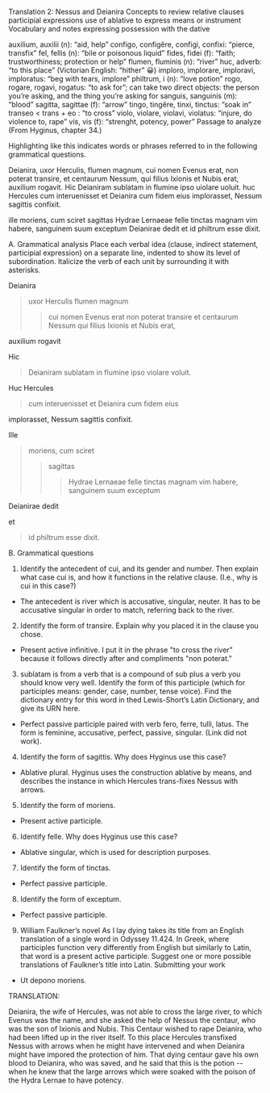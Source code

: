 Translation 2: Nessus and Deianira Concepts to review relative clauses participial expressions use of ablative to express means or instrument Vocabulary and notes expressing possession with the dative

auxilium, auxilii (n): “aid, help” configo, configĕre, configi, confixi: “pierce, transfix” fel, fellis (n): “bile or poisonous liquid” fides, fidei (f): “faith; trustworthiness; protection or help” flumen, fluminis (n): “river” huc, adverb: “to this place” (Victorian English: “hither” 😀) imploro, implorare, imploravi, imploratus: “beg with tears, implore” philtrum, i (n): “love potion” rogo, rogare, rogavi, rogatus: “to ask for”; can take two direct objects: the person you’re asking, and the thing you’re asking for sanguis, sanguinis (m): “blood” sagitta, sagittae (f): “arrow” tingo, tingĕre, tinxi, tinctus: “soak in” transeo < trans + eo : “to cross” violo, violare, violavi, violatus: “injure, do violence to, rape” vis, vis (f): “strenght, potency, power” Passage to analyze (From Hyginus, chapter 34.)

Highlighting like this indicates words or phrases referred to in the following grammatical questions.

Deianira, uxor Herculis, flumen magnum, cui nomen Evenus erat, non poterat transire, et centaurum Nessum, qui filius Ixionis et Nubis erat, auxilium rogavit. Hic Deianiram sublatam in flumine ipso uiolare uoluit. huc Hercules cum interuenisset et Deianira cum fidem eius implorasset, Nessum sagittis confixit.

ille moriens, cum sciret sagittas Hydrae Lernaeae felle tinctas magnam vim habere, sanguinem suum exceptum Deianirae dedit et id philtrum esse dixit.

A. Grammatical analysis Place each verbal idea (clause, indirect statement, participial expression) on a separate line, indented to show its level of subordination. Italicize the verb of each unit by surrounding it with asterisks.

Deianira
> uxor Herculis
> flumen magnum
>> cui nomen Evenus erat
non poterat transire
> et
> centaurum Nessum
>> qui filius Ixionis et Nubis erat,

auxilium rogavit

Hic
> Deianiram sublatam in flumine ipso
violare voluit. 

Huc Hercules
> cum interuenisset 
> et 
> Deianira cum fidem eius

implorasset, 
Nessum sagittis confixit. 

Ille 
> moriens, 
> cum sciret 
> > sagittas 
> > > Hydrae Lernaeae felle tinctas 
> > magnam vim habere, 
sanguinem suum exceptum 

Deianirae dedit 

et 
> id philtrum esse 
dixit.

B. Grammatical questions

1. Identify the antecedent of cui, and its gender and number. Then explain what case cui is, and how it functions in the relative clause. (I.e., why is cui in this case?)
- The antecedent is river which is accusative, singular, neuter. It has to be accusative singular in order to match, referring back to the river.
2. Identify the form of transire. Explain why you placed it in the clause you chose.
- Present active infinitive. I put it in the phrase "to cross the river" because it follows directly after and compliments "non poterat."
3. sublatam is from a verb that is a compound of sub plus a verb you should know very well. Identify the form of this participle (which for participles means: gender, case, number, tense voice). Find the dictionary entry for this word in thed Lewis-Short’s Latin Dictionary, and give its URN here.
- Perfect passive participle paired with verb fero, ferre, tulli, latus. The form is feminine, accusative, perfect, passive, singular. (Link did not work).
4. Identify the form of sagittis. Why does Hyginus use this case?
- Ablative plural. Hyginus uses the construction ablative by means, and describes the instance in which Hercules trans-fixes Nessus with arrows.
5. Identify the form of moriens.
- Present active participle.
6. Identify felle. Why does Hyginus use this case?
- Ablative singular, which is used for description purposes.
7. Identify the form of tinctas.
- Perfect passive participle.
8. Identify the form of exceptum.
- Perfect passive participle.
9. William Faulkner’s novel As I lay dying takes its title from an English translation of a single word in Odyssey 11.424. In Greek, where participles function very differently from English but similarly to Latin, that word is a present active participle. Suggest one or more possible translations of Faulkner’s title into Latin. Submitting your work
- Ut depono moriens.

TRANSLATION:

Deianira, the wife of Hercules, was not able to cross the large river, to which Evenus was the name, and she asked the help of Nessus the centaur, who was the son of Ixionis and Nubis. 
This Centaur wished to rape Deianira, who had been lifted up in the river itself.
To this place Hercules transfixed Nessus with arrows when he might have intervened and when Deianira might have impored the protection of him.
That dying centaur gave his own blood to Deianira, who was saved, and he said that this is the potion -- when he knew that the large arrows which were soaked with the poison of the Hydra Lernae to have potency. 



